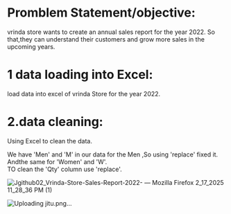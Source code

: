 # Promblem Statement/objective:
vrinda store wants to create an annual sales report for the year 2022. So that,they can understand their customers and grow more sales in the upcoming years.
# 1 data loading into Excel:
load data into excel of vrinda Store for the year 2022.
# 2.data cleaning:
Using Excel to clean the data.

We have 'Men' and 'M' in our data for the Men ,So using 'replace' fixed it. Andthe same for 'Women' and 'W'.  
TO clean the 'Qty' column use 'replace'.


    
 

  
  
  
  
![Jgithub02_Vrinda-Store-Sales-Report-2022- — Mozilla Firefox 2_17_2025 11_28_36 PM (1)](https://github.com/user-attachments/assets/6e257851-4023-4922-8876-ea49050b16c8)













![Uploading jitu.png…]()
